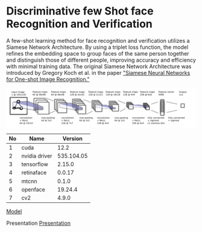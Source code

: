 # Discriminative few Shot face Recognition and Verification

A few-shot learning method for face recognition and verification utilizes a Siamese Network Architecture. By using a triplet loss function, the model refines the embedding space to group faces of the same person together and distinguish those of different people, improving accuracy and efficiency with minimal training data. The original Siamese Network Architecture was introduced by Gregory Koch et al. in the paper ["Siamese Neural Networks for One-shot Image Recognition."](https://www.cs.cmu.edu/~rsalakhu/papers/oneshot1.pdf)

![Example Image](resource/Module_siamese_ntk.png)

| No | Name | Version |
|----------|----------|----------|
| 1 | cuda  | 12.2 |
| 2 | nvidia driver | 535.104.05 |
| 3 | tensorflow | 2.15.0 |
| 4 | retinaface | 0.0.17 |
| 5 | mtcnn | 0.1.0 |
| 6 | openface | 19.24.4 |
| 7 | cv2 | 4.9.0 |




[Model](https://drive.google.com/file/d/1MslUExsEdewxx0RyH5_wB1QsKaguWzth/view?usp=drive_link)

Presentation
[Presentation](https://docs.google.com/presentation/d/1r6ZgzKJysU0XE2EPFiR20TBGDD3QVMhU/edit?usp=sharing&ouid=101643233388980217770&rtpof=true&sd=true)
